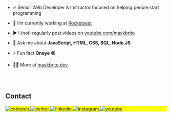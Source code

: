 - 🔥 Sênior Web Developer & Instructor focused on helping people start programming 

- 🔭 I’m currently working at [Rocketseat](https://github.com/Rocketseat)

- ▶️ I (not) regularly post videos on [youtube.com/maykbrito](https://youtube.com/maykbrito)

- 💬 Ask me about **JavaScript, HTML, CSS, SQL, Node.JS**

- ⚡ Fun fact **Oneye 😜**

- 👨‍💻 More at [maykbrito.dev](https://maykbrito.dev)

<!--

<br><br>

## 🛠 &nbsp;Tech Stack

![JavaScript](https://img.shields.io/badge/-JavaScript-05122A?style=flat&logo=javascript)&nbsp;
![Node.js](https://img.shields.io/badge/-Node.js-05122A?style=flat&logo=node.js)&nbsp;
![HTML](https://img.shields.io/badge/-HTML-05122A?style=flat&logo=HTML5)&nbsp;
![CSS](https://img.shields.io/badge/-CSS-05122A?style=flat&logo=CSS3&logoColor=1572B6)&nbsp;
![React](https://img.shields.io/badge/-React-05122A?style=flat&logo=react)&nbsp;
![Git](https://img.shields.io/badge/-Git-05122A?style=flat&logo=git)&nbsp;
![GitHub](https://img.shields.io/badge/-GitHub-05122A?style=flat&logo=github)&nbsp;
![Markdown](https://img.shields.io/badge/-Markdown-05122A?style=flat&logo=markdown)&nbsp;
![Visual Studio Code](https://img.shields.io/badge/-Visual%20Studio%20Code-05122A?style=flat&logo=visual-studio-code&logoColor=007ACC)&nbsp;
![PostgreSQL](https://img.shields.io/badge/-PostgreSQL-05122A?style=flat&logo=postgresql)&nbsp;
![SQLite](https://img.shields.io/badge/-SQLite-05122A?style=flat&logo=sqlite)&nbsp;

<br><br>

## ⚙️ &nbsp;GitHub Analytics

<p align="left">
<img width="530em" src="https://github-readme-stats.vercel.app/api?username=maykbrito&show_icons=true&theme=vision-friendly-dark" alt="maykbrito's stats"/>
<img width="530em" src="https://github-readme-stats.vercel.app/api/top-langs/?username=maykbrito&layout=compact&theme=vision-friendly-dark" alt="maykbrito's most languages"/>
</p>
-->

<br><br>

## Contact

<p align="left" style="background:yellow">
<a href="https://codepen.io/maykbrito" target="_blank">
  <img align="center" src="https://img.shields.io/badge/-maykbrito-05122A?style=flat&logo=codepen" alt="codepen"/>
</a>
<a href="https://twitter.com/maykbrito" target="_blank">
  <img align="center" src="https://img.shields.io/badge/-maykbrito-05122A?style=flat&logo=twitter" alt="twitter"/>  
</a>
<a href="https://linkedin.com/in/maykbrito" target="_blank">
  <img align="center" src="https://img.shields.io/badge/-maykbrito-05122A?style=flat&logo=linkedin" alt="linkedin"/>
</a>
<a href="https://instagram.com/maykbrito" target="_blank">
 <img align="center" src="https://img.shields.io/badge/-maykbrito-05122A?style=flat&logo=instagram" alt="instagram"/>
</a>
<a href="https://youtube.com/maykbrito" target="_blank">
 <img align="center" src="https://img.shields.io/badge/-maykbrito-05122A?style=flat&logo=youtube" alt="youtube"/>
</a>
</p>

<!--

<img width="490em" src="https://github-readme-twitter-gazf.vercel.app/api?id=maykbrito&layout=wide&show_reply=off&show_retweet=off" />


**maykbrito/maykbrito** is a ✨ _special_ ✨ repository because its `README.md` (this file) appears on your GitHub profile.

Here are some ideas to get you started:

- 🔭 I’m currently working on ...
- 🌱 I’m currently learning ...
- 👯 I’m looking to collaborate on ...
- 🤔 I’m looking for help with ...
- 💬 Ask me about ...
- 📫 How to reach me: ...
- 😄 Pronouns: ...
- ⚡ Fun fact: ...
-->
